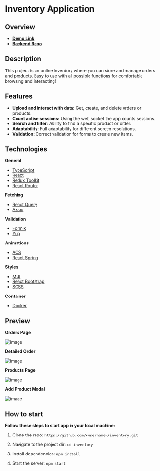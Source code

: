 #  Inventory Application

## Overview
* [**Demo Link**](https://bohdan-mykhailenko.github.io/inventory/)
* [**Backend Repo**](https://github.com/bohdan-mykhailenko/inventory-backend)

## Description

This project is an online inventory where you can store and manage orders and products. Easy to use with all possible functions for comfortable browsing and interacting!

## Features

- **Upload and interact with data:** Get, create, and delete orders or products.
- **Count active sessions:** Using the web socket the app counts sessions.
- **Search and filter**: Ability to find a specific product or order.
- **Adaptability**: Full adaptability for different screen resolutions.
- **Validation:** Correct validation for forms to create new items.
  
## Technologies

**General**

- [TypeScript](https://www.typescriptlang.org/)
- [React](https://reactjs.org/)
- [Redux Toolkit](https://redux-toolkit.js.org/)
- [React Router](https://reactrouter.com/)
  
**Fetching**
  
- [React Query](https://tanstack.com/query/v3/docs/react/overview)
- [Axios](https://axios-http.com/docs/intro)
  
**Validation**
  
- [Formik](https://formik.org/)
- [Yup](https://www.npmjs.com/package/yup)
  
**Animations**
  
- [AOS](https://michalsnik.github.io/aos/)
- [React Spring](https://www.react-spring.dev/)
  
**Styles**
  
- [MUI](https://mui.com/)
- [React Bootstrap](https://react-bootstrap.netlify.app/)
- [SCSS](https://sass-lang.com/)

**Container**

- [Docker](https://www.docker.com/)

## Preview
**Orders Page**

![image](https://github.com/bohdan-mykhailenko/inventory/assets/76702178/8631db3c-a18c-487c-b1e0-6f7380e7ff99)

**Detailed Order**

![image](https://github.com/bohdan-mykhailenko/inventory/assets/76702178/47c7884f-4143-48f0-8972-3f62ea7bbab4)

**Products Page**

![image](https://github.com/bohdan-mykhailenko/inventory/assets/76702178/da5bf97e-d5e4-4764-9102-ba40d6534993)

**Add Product Modal**

![image](https://github.com/bohdan-mykhailenko/inventory/assets/76702178/7293cc06-05a0-4616-9e7b-08a3e767945a)


## How to start

**Follow these steps to start app in your local machine:**

1.  Clone the repo:
    `https://github.com/<username>/inventory.git`
    
2.  Navigate to the project dir:
     `cd inventory`

3.  Install dependencies:
    `npm install`
    
 4.  Start the server:
    `npm start`

